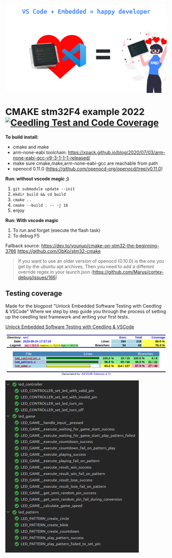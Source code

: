 ![](images/header.png)

# CMAKE stm32F4 example 2022 [![Ceedling Test and Code Coverage](https://github.com/ERBO-Engineering/cmake-stm32/actions/workflows/main.yml/badge.svg?branch=main)](https://github.com/ERBO-Engineering/cmake-stm32/actions/workflows/main.yml)

**To build install:**

- cmake and make
- arm-none-eabi toolchain: https://xpack.github.io/blog/2020/07/03/arm-none-eabi-gcc-v9-3-1-1-1-released/
- make sure cmake,make,arm-none-eabi-gcc are reachable from path
- openocd 0.11.0 (https://github.com/openocd-org/openocd/tree/v0.11.0)

**Run: without vscode magic ;)**

1. `git submodule update --init`
2. `mkdir build && cd build`
3. `cmake ..`
4. `cmake --build . -- -j 16`
5. enjoy

**Run: With vscode magic**

1. To run and forget (execute the flash task)
2. To debug F5

Fallback source:
https://dev.to/younup/cmake-on-stm32-the-beginning-3766
https://github.com/ObKo/stm32-cmake

> If you want to use an older version of openocd (0.10.0) is the one you get by the ubuntu apt archives,
> Then you need to add a different override regex in your launch.json (https://github.com/Marus/cortex-debug/issues/166)

## Testing coverage

Made for the blogpost "Unlock Embedded Software Testing with Ceedling & VSCode"
Where we step by step guide you through the process of setting up the ceedling test framework and writing your first tests.

[Unlock Embedded Software Testing with Ceedling & VSCode](https://medium.com/@erbo-engineering/unlock-embedded-software-testing-with-ceedling-vscode-773657f2cf10)

![gcov code coverage](images/gcov.png)

![screenshot of testing explorer ceedling](images/tests.png)
